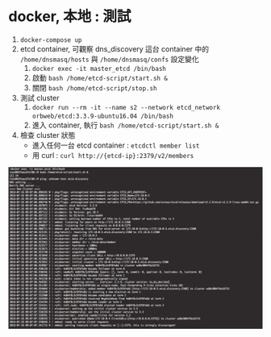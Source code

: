 # docker, 本地 : 測試

1. `docker-compose up`
2. etcd container, 可觀察 dns_discovery 這台 container 中的 `/home/dnsmasq/hosts` 與 `/home/dnsmasq/confs` 設定變化
    1. `docker exec -it master_etcd /bin/bash`
    2. 啟動 `bash /home/etcd-script/start.sh &`
    3. 關閉 `bash /home/etcd-script/stop.sh`
3. 測試 cluster
    1. `docker run --rm -it --name s2 --network etcd_network orbweb/etcd:3.3.9-ubuntu16.04 /bin/bash`
    2. 進入 container, 執行 `bash /home/etcd-script/start.sh &`
4. 檢查 cluster 狀態
    - 進入任何一台 etcd container : `etcdctl member list`
    - 用 curl : `curl http://{etcd-ip}:2379/v2/members`

![docker](./assets/docker-compose.png)


